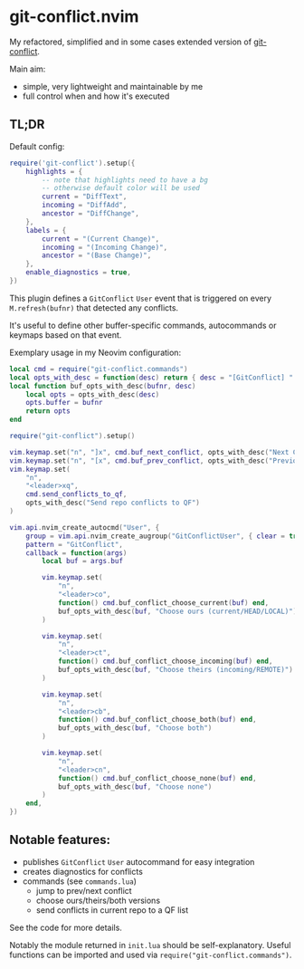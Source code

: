 # git-conflict.nvim

My refactored, simplified and in some cases extended version of [git-conflict](https://github.com/akinsho/git-conflict.nvim).

Main aim:

- simple, very lightweight and maintainable by me
- full control when and how it's executed

## TL;DR

Default config:

```lua
require('git-conflict').setup({
    highlights = {
        -- note that highlights need to have a bg
        -- otherwise default color will be used
        current = "DiffText",
        incoming = "DiffAdd",
        ancestor = "DiffChange",
    },
    labels = {
        current = "(Current Change)",
        incoming = "(Incoming Change)",
        ancestor = "(Base Change)",
    },
    enable_diagnostics = true,
})

```

This plugin defines a `GitConflict` `User` event that is triggered on every `M.refresh(bufnr)` that detected any conflicts.

It's useful to define other buffer-specific commands, autocommands or keymaps based on that event.

Exemplary usage in my Neovim configuration:

```lua
local cmd = require("git-conflict.commands")
local opts_with_desc = function(desc) return { desc = "[GitConflict] " .. desc } end
local function buf_opts_with_desc(bufnr, desc)
    local opts = opts_with_desc(desc)
    opts.buffer = bufnr
    return opts
end

require("git-conflict").setup()

vim.keymap.set("n", "]x", cmd.buf_next_conflict, opts_with_desc("Next Conflict"))
vim.keymap.set("n", "[x", cmd.buf_prev_conflict, opts_with_desc("Previous Conflict"))
vim.keymap.set(
    "n",
    "<leader>xq",
    cmd.send_conflicts_to_qf,
    opts_with_desc("Send repo conflicts to QF")
)

vim.api.nvim_create_autocmd("User", {
    group = vim.api.nvim_create_augroup("GitConflictUser", { clear = true }),
    pattern = "GitConflict",
    callback = function(args)
        local buf = args.buf

        vim.keymap.set(
            "n",
            "<leader>co",
            function() cmd.buf_conflict_choose_current(buf) end,
            buf_opts_with_desc(buf, "Choose ours (current/HEAD/LOCAL)")
        )

        vim.keymap.set(
            "n",
            "<leader>ct",
            function() cmd.buf_conflict_choose_incoming(buf) end,
            buf_opts_with_desc(buf, "Choose theirs (incoming/REMOTE)")
        )

        vim.keymap.set(
            "n",
            "<leader>cb",
            function() cmd.buf_conflict_choose_both(buf) end,
            buf_opts_with_desc(buf, "Choose both")
        )

        vim.keymap.set(
            "n",
            "<leader>cn",
            function() cmd.buf_conflict_choose_none(buf) end,
            buf_opts_with_desc(buf, "Choose none")
        )
    end,
})
```

## Notable features:

- publishes `GitConflict` `User` autocommand for easy integration
- creates diagnostics for conflicts
- commands (see `commands.lua`)
    - jump to prev/next conflict
    - choose ours/theirs/both versions
    - send conflicts in current repo to a QF list

See the code for more details.

Notably the module returned in `init.lua` should be self-explanatory.
Useful functions can be imported and used via `require("git-conflict.commands")`.

